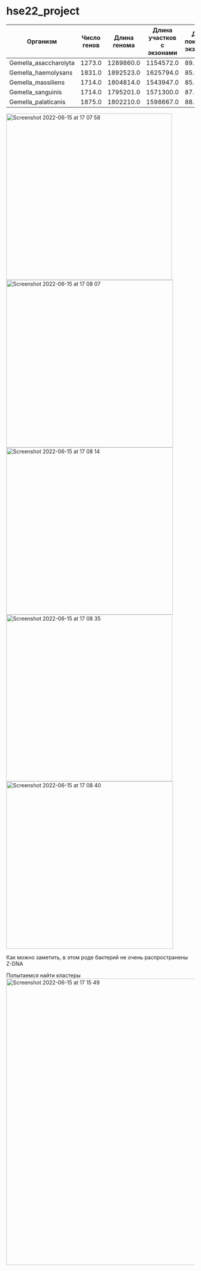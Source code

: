 # hse22_project
| Организм              | Число генов| Длина генома | Длина участков с экзонами |	Доля покрытия экзонами	| Участки с zh-score |	Zh-score > 500 |	Длина участков ZH |
| --------------------- | ------------ | ------------------------- | ------------------------ | ------------------ | --------------- | ------------------- | ------------- |
| Gemella_asaccharolyta |	1273.0	     | 1289860.0	               | 1154572.0	              | 89.5	             | 99118           |	1	         | 10        |
| Gemella_haemolysans   |	1831.0	     | 1892523.0	               | 1625794.0	              | 85.9	             | 2011	           | 0	| 0 |
| Gemella_massiliens	  | 1714.0	     | 1804814.0	               | 1543947.0	              | 85.5	             | 803	           | 0	| 0 |
| Gemella_sanguinis	    | 1714.0	     | 1795201.0	               | 1571300.0	              | 87.5	             | 260123	         | 45	| 448 |
| Gemella_palaticanis  | 1875.0	     | 1802210.0	               | 1598667.0	              | 88.7	             | 436	           | 21	| 194 |

<img width="443" alt="Screenshot 2022-06-15 at 17 07 58" src="https://user-images.githubusercontent.com/57015713/173848130-a602546f-7e3b-4b07-a1a4-37e41823e9b2.png">
<img width="446" alt="Screenshot 2022-06-15 at 17 08 07" src="https://user-images.githubusercontent.com/57015713/173848128-368f4519-5df4-48e6-95cf-4ed2cf2551f1.png">
<img width="445" alt="Screenshot 2022-06-15 at 17 08 14" src="https://user-images.githubusercontent.com/57015713/173848124-1e05cda1-6f8d-4b75-b357-0d81e86483ac.png">
<img width="444" alt="Screenshot 2022-06-15 at 17 08 35" src="https://user-images.githubusercontent.com/57015713/173848116-9d69f7cf-f040-41cb-8041-eb5219480855.png">
<img width="446" alt="Screenshot 2022-06-15 at 17 08 40" src="https://user-images.githubusercontent.com/57015713/173847961-a223365f-00a1-4089-a421-4b923c5b1550.png">

Как можно заметить, в этом роде бактерий не очень распространены Z-DNA

Попытаемся найти кластеры
<img width="763" alt="Screenshot 2022-06-15 at 17 15 49" src="https://user-images.githubusercontent.com/57015713/173849828-fdd72da2-3700-4c8b-9edb-395c3e3a0cd8.png">
